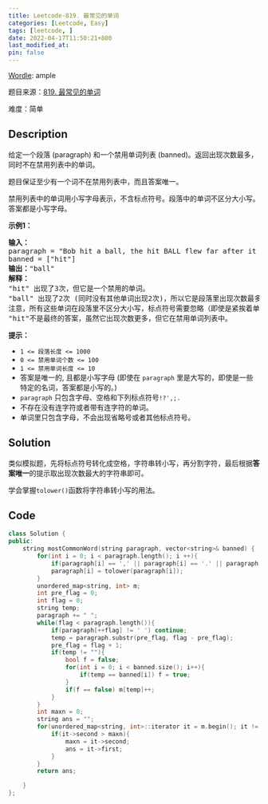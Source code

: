 ```yaml
---
title: Leetcode-819. 最常见的单词
categories: [Leetcode, Easy]
tags: [leetcode, ]
date: 2022-04-17T11:50:21+800
last_modified_at: 
pin: false
---
```


[Wordle](https://www.nytimes.com/games/wordle/index.html): ample

题目来源：[819. 最常见的单词](https://leetcode-cn.com/problems/most-common-word/)

难度：简单

## Description

给定一个段落 (paragraph) 和一个禁用单词列表 (banned)。返回出现次数最多，同时不在禁用列表中的单词。

题目保证至少有一个词不在禁用列表中，而且答案唯一。

禁用列表中的单词用小写字母表示，不含标点符号。段落中的单词不区分大小写。答案都是小写字母。


**示例1：**

<pre>
<strong>输入：</strong>
paragraph = "Bob hit a ball, the hit BALL flew far after it was hit."
banned = ["hit"]
<strong>输出：</strong>"ball"
<strong>解释：</strong>
"hit" 出现了3次，但它是一个禁用的单词。
"ball" 出现了2次 (同时没有其他单词出现2次)，所以它是段落里出现次数最多的，且不在禁用列表中的单词。 
注意，所有这些单词在段落里不区分大小写，标点符号需要忽略（即使是紧挨着单词也忽略， 比如 "ball,"）， 
"hit"不是最终的答案，虽然它出现次数更多，但它在禁用单词列表中。
</pre>


**提示：**

- `1 <= 段落长度 <= 1000`
- `0 <= 禁用单词个数 <= 100`
- `1 <= 禁用单词长度 <= 10`
- 答案是唯一的, 且都是小写字母 (即使在 `paragraph` 里是大写的，即使是一些特定的名词，答案都是小写的。)
- `paragraph` 只包含字母、空格和下列标点符号`!?',;.`
- 不存在没有连字符或者带有连字符的单词。
- 单词里只包含字母，不会出现省略号或者其他标点符号。


## Solution

类似模拟题，先将标点符号转化成空格，字符串转小写，再分割字符，最后根据**答案唯一**的提示取出现次数最大的字符串即可。

学会掌握`tolower()`函数将字符串转小写的用法。


## Code
```c++
class Solution {
public:
    string mostCommonWord(string paragraph, vector<string>& banned) {
        for(int i = 0; i < paragraph.length(); i ++){
            if(paragraph[i] == ',' || paragraph[i] == '.' || paragraph[i] == ';' || paragraph[i] == '\'' || paragraph[i] == '?' || paragraph[i] == '!') paragraph[i] = ' ';
            paragraph[i] = tolower(paragraph[i]);
        }
        unordered_map<string, int> m;
        int pre_flag = 0;
        int flag = 0;
        string temp;
        paragraph += " ";
        while(flag < paragraph.length()){
            if(paragraph[++flag] != ' ') continue;
            temp = paragraph.substr(pre_flag, flag - pre_flag);
            pre_flag = flag + 1;
            if(temp != ""){
                bool f = false;
                for(int i = 0; i < banned.size(); i++){
                    if(temp == banned[i]) f = true;
                }
                if(f == false) m[temp]++;
            }
        }
        int maxn = 0;
        string ans = "";
        for(unordered_map<string, int>::iterator it = m.begin(); it != m.end(); it++){
            if(it->second > maxn){
                maxn = it->second;
                ans = it->first;
            }
        }
        return ans;

    }
};
```

